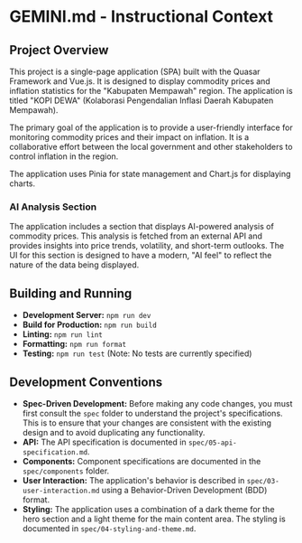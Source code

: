 # GEMINI.md - Instructional Context

## Project Overview

This project is a single-page application (SPA) built with the Quasar Framework and Vue.js. It is designed to display commodity prices and inflation statistics for the "Kabupaten Mempawah" region. The application is titled "KOPI DEWA" (Kolaborasi Pengendalian Inflasi Daerah Kabupaten Mempawah).

The primary goal of the application is to provide a user-friendly interface for monitoring commodity prices and their impact on inflation. It is a collaborative effort between the local government and other stakeholders to control inflation in the region.

The application uses Pinia for state management and Chart.js for displaying charts.

### AI Analysis Section

The application includes a section that displays AI-powered analysis of commodity prices. This analysis is fetched from an external API and provides insights into price trends, volatility, and short-term outlooks. The UI for this section is designed to have a modern, "AI feel" to reflect the nature of the data being displayed.

## Building and Running

*   **Development Server:** `npm run dev`
*   **Build for Production:** `npm run build`
*   **Linting:** `npm run lint`
*   **Formatting:** `npm run format`
*   **Testing:** `npm run test` (Note: No tests are currently specified)

## Development Conventions

*   **Spec-Driven Development:** Before making any code changes, you must first consult the `spec` folder to understand the project's specifications. This is to ensure that your changes are consistent with the existing design and to avoid duplicating any functionality.
*   **API:** The API specification is documented in `spec/05-api-specification.md`.
*   **Components:** Component specifications are documented in the `spec/components` folder.
*   **User Interaction:** The application's behavior is described in `spec/03-user-interaction.md` using a Behavior-Driven Development (BDD) format.
*   **Styling:** The application uses a combination of a dark theme for the hero section and a light theme for the main content area. The styling is documented in `spec/04-styling-and-theme.md`.
